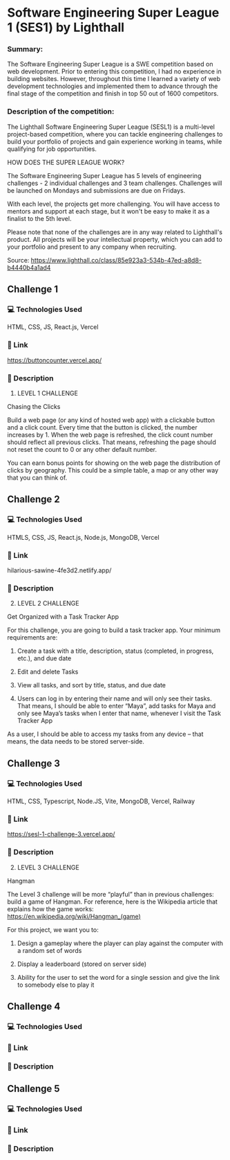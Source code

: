 # Software Engineering Super League 1 (SES1) by Lighthall

### Summary:
The Software Engineering Super League is a SWE competition based on web development. Prior to entering this competition, I had no experience in building websites. However, throughout this time I learned a variety of web development technologies and implemented them to advance through the final stage of the competition and finish in top 50 out of 1600 competitors.

### Description of the competition:
The Lighthall Software Engineering Super League (SESL1) is a multi-level project-based competition, where you can tackle engineering challenges to build your portfolio of projects and gain experience working in teams, while qualifying for job opportunities.

HOW DOES THE SUPER LEAGUE WORK?

The Software Engineering Super League has 5 levels of engineering challenges - 2 individual challenges and 3 team challenges. Challenges will be launched on Mondays and submissions are due on Fridays.

With each level, the projects get more challenging. You will have access to mentors and support at each stage, but it won't be easy to make it as a finalist to the 5th level.

Please note that none of the challenges are in any way related to Lighthall's product. All projects will be your intellectual property, which you can add to your portfolio and present to any company when recruiting.

Source: https://www.lighthall.co/class/85e923a3-534b-47ed-a8d8-b4440b4a1ad4

## Challenge 1

### :computer: Technologies Used
HTML, CSS, JS, React.js, Vercel

### :link: Link
https://buttoncounter.vercel.app/

### :newspaper: Description

1. LEVEL 1 CHALLENGE

Chasing the Clicks

Build a web page (or any kind of hosted web app) with a clickable button and a click count. Every time that the button is clicked, the number increases by 1. When the web page is refreshed, the click count number should reflect all previous clicks. That means, refreshing the page should not reset the count to 0 or any other default number.

You can earn bonus points for showing on the web page the distribution of clicks by geography. This could be a simple table, a map or any other way that you can think of.

## Challenge 2

### :computer: Technologies Used
HTMLS, CSS, JS, React.js, Node.js, MongoDB, Vercel

### :link: Link
hilarious-sawine-4fe3d2.netlify.app/

### :newspaper: Description

2. LEVEL 2 CHALLENGE

Get Organized with a Task Tracker App

For this challenge, you are going to build a task tracker app. Your minimum requirements are:


1) Create a task with a title, description, status (completed, in progress, etc.), and due date

2) Edit and delete Tasks

3) View all tasks, and sort by title, status, and due date

4) Users can log in by entering their name and will only see their tasks. That means, I should be able to enter “Maya”, add tasks for Maya and only see Maya’s tasks when I enter that name, whenever I visit the Task Tracker App


As a user, I should be able to access my tasks from any device – that means, the data needs to be stored server-side.

## Challenge 3

### :computer: Technologies Used
HTML, CSS, Typescript, Node.JS, Vite, MongoDB, Vercel, Railway

### :link: Link
https://sesl-1-challenge-3.vercel.app/

### :newspaper: Description

2. LEVEL 3 CHALLENGE

Hangman

The Level 3 challenge will be more “playful” than in previous challenges: build a game of Hangman. For reference, here is the Wikipedia article that explains how the game works: https://en.wikipedia.org/wiki/Hangman_(game)

For this project, we want you to:

1. Design a gameplay where the player can play against the computer with a random set of words

2. Display a leaderboard (stored on server side)

3. Ability for the user to set the word for a single session and give the link to somebody else to play it

## Challenge 4

### :computer: Technologies Used

### :link: Link

### :newspaper: Description


## Challenge 5

### :computer: Technologies Used

### :link: Link

### :newspaper: Description

